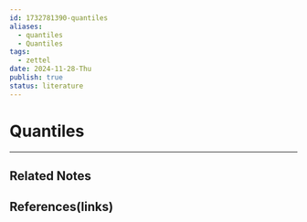 ```yaml
---
id: 1732781390-quantiles
aliases:
  - quantiles
  - Quantiles
tags:
  - zettel
date: 2024-11-28-Thu
publish: true
status: literature
---
```

# Quantiles


---
## Related Notes

## References(links)

